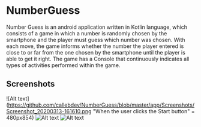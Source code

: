 # NumberGuess
Number Guess is an android application written in Kotlin language, which consists of a game in which a number is randomly chosen by the smartphone and the player must guess which number was chosen.
With each move, the game informs whether the number the player entered is close to or far from the one chosen by the smartphone until the player is able to get it right.
The game has a Console that continuously indicates all types of activities performed within the game.

## Screenshots

![Alt text](https://github.com/callebdev/NumberGuess/blob/master/app/Screenshots/Screenshot_20200313-161610.png "When the user clicks the Start button" = 480px854)
![Alt text](https://github.com/callebdev/NumberGuess/blob/master/app/Screenshots/Screenshot_20200313-161458.png "When the user chooses a lower number")
![Alt text](https://github.com/callebdev/NumberGuess/blob/master/app/Screenshots/Screenshot_20200313-161533.png "When the user chooses the correct number")
